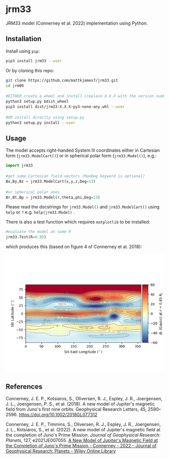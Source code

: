 # jrm33

JRM33 model (Connerney et al. 2022) implementation using Python.

## Installation

Install using `pip`:

```bash
pip3 install jrm33 --user
```

Or by cloning this repo:

```bash
git clone https://github.com/mattkjames7/jrm33.git
cd jrm09

#EITHER create a wheel and install (replace X.X.X with the version number):
python3 setup.py bdist_wheel
pip3 install dist/jrm33-X.X.X-py3-none-any.whl --user

#OR install directly using setup.py
python3 setup.py install --user
```

## Usage

The model accepts right-handed System III coordinates either in Cartesian form (`jrm33.ModelCart()`) or in spherical polar form (`jrm33.Model()`), e.g.:

```python
import jrm33

#get some Cartesian field vectors (MaxDeg keyword is optional)
Bx,By,Bz = jrm33.ModelCart(x,y,z,Deg=13)

#or spherical polar ones
Br,Bt,Bp = jrm33.Model(r,theta,phi,Deg=13)
```

Please read the docstrings for `jrm33.Model()` and `jrm33.ModelCart()` using `help` or `?` e.g. `help(jrm33.Model)` .

There is also a test function which requires `matplotlib` to be installed:

```python
#evaluate the model at some R
jrm33.Test(R=0.85)
```

which produces this (based on figure 4 of Connerney et al. 2018):

![jrm09test.png](jrm33test.png)

## References

Connerney, J. E. P., Kotsiaros, S., Oliversen, R. J., Espley, J. R.,  Joergensen, J. L., Joergensen, P. S., et al. (2018). A new model of Jupiter's magnetic field from Juno's first nine orbits. Geophysical Research Letters, 45, 2590– 2596. https://doi.org/10.1002/2018GL077312

Connerney, J. E. P., Timmins, S., Oliversen, R. J., Espley, J. R., Joergensen, J. L., Kotsiaros, S., et al. (2022). A new model of Jupiter's magnetic field at the completion of Juno's Prime Mission. *Journal of Geophysical Research: Planets*, 127, e2021JE007055. [A New Model of Jupiter's Magnetic Field at the Completion of Juno's Prime Mission - Connerney - 2022 - Journal of Geophysical Research: Planets - Wiley Online Library](https://doi.org/10.1029/2021JE007055)
